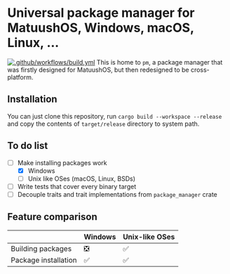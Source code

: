 # Universal package manager for MatuushOS, Windows, macOS, Linux, ...
[![.github/workflows/build.yml](https://github.com/MatuushOS/pm/actions/workflows/build.yml/badge.svg)](https://github.com/MatuushOS/pm/actions/workflows/build.yml)
This is home to `pm`, a package manager that was firstly designed for MatuushOS, but then redesigned to be cross-platform.

## Installation

You can just clone this repository, run `cargo build --workspace --release` and copy the contents of `target/release` directory to system path.

## To do list
- [ ] Make installing packages work
  - [x] Windows
  - [ ] Unix like OSes (macOS, Linux, BSDs)
- [ ] Write tests that cover every binary target
- [ ] Decouple traits and trait implementations from `package_manager` crate

## Feature comparison

|                      | Windows | Unix-like OSes |
| -------------------- | ------- | -------------- |
| Building packages    | ❎       | ✅              |
| Package installation | ✅       | ✅              |
